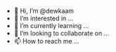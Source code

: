 - 👋 Hi, I’m @dewkaam
- 👀 I’m interested in ...
- 🌱 I’m currently learning ...
- 💞️ I’m looking to collaborate on ...
- 📫 How to reach me ...

<!---
dewkaam/dewkaam is a ✨ special ✨ repository because its `README.md` (this file) appears on your GitHub profile.
You can click the Preview link to take a look at your changes.
--->
